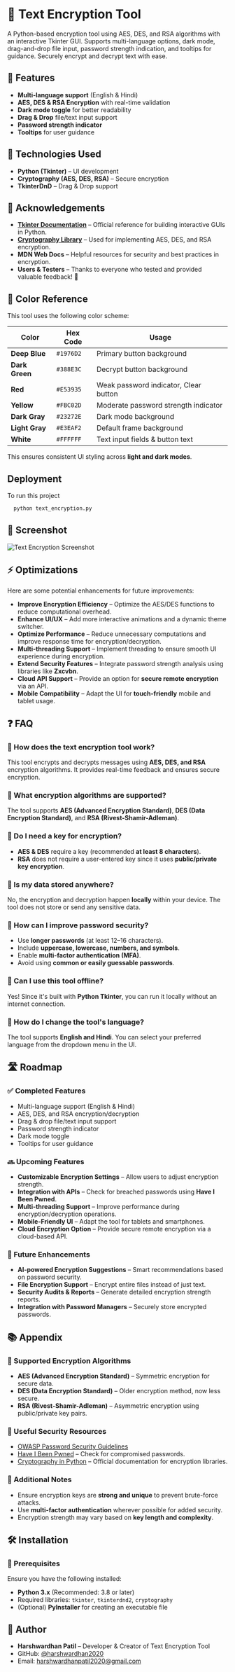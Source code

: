 # 🔐 Text Encryption Tool

A Python-based encryption tool using AES, DES, and RSA algorithms with an interactive Tkinter GUI. Supports multi-language options, dark mode, drag-and-drop file input, password strength indication, and tooltips for guidance. Securely encrypt and decrypt text with ease.


## 🚀 Features
- **Multi-language support** (English & Hindi)
- **AES, DES & RSA Encryption** with real-time validation
- **Dark mode toggle** for better readability
- **Drag & Drop** file/text input support
- **Password strength indicator**
- **Tooltips** for user guidance


## 📜 Technologies Used
- **Python (Tkinter)** – UI development
- **Cryptography (AES, DES, RSA)** – Secure encryption
- **TkinterDnD** – Drag & Drop support



## 🙌 Acknowledgements

- **[Tkinter Documentation](https://docs.python.org/3/library/tkinter.html)** – Official reference for building interactive GUIs in Python.
- **[Cryptography Library](https://cryptography.io/en/latest/)** – Used for implementing AES, DES, and RSA encryption.
- **MDN Web Docs** – Helpful resources for security and best practices in encryption.
- **Users & Testers** – Thanks to everyone who tested and provided valuable feedback! 🚀

## 🎨 Color Reference

This tool uses the following color scheme:

| **Color** | **Hex Code** | **Usage** |
|-----------|------------|-----------|
| **Deep Blue** | `#1976D2` | Primary button background |
| **Dark Green** | `#388E3C` | Decrypt button background |
| **Red** | `#E53935` | Weak password indicator, Clear button |
| **Yellow** | `#FBC02D` | Moderate password strength indicator |
| **Dark Gray** | `#23272E` | Dark mode background |
| **Light Gray** | `#E3EAF2` | Default frame background |
| **White** | `#FFFFFF` | Text input fields & button text |

This ensures consistent UI styling across **light and dark modes**.

## Deployment

To run this project

```bash
  python text_encryption.py
```


## 📸 Screenshot

![Text Encryption Screenshot](text%20encryption.png)
## ⚡ Optimizations

Here are some potential enhancements for future improvements:

- **Improve Encryption Efficiency** – Optimize the AES/DES functions to reduce computational overhead.
- **Enhance UI/UX** – Add more interactive animations and a dynamic theme switcher.
- **Optimize Performance** – Reduce unnecessary computations and improve response time for encryption/decryption.
- **Multi-threading Support** – Implement threading to ensure smooth UI experience during encryption.
- **Extend Security Features** – Integrate password strength analysis using libraries like **Zxcvbn**.
- **Cloud API Support** – Provide an option for **secure remote encryption** via an API.
- **Mobile Compatibility** – Adapt the UI for **touch-friendly** mobile and tablet usage.
## ❓ FAQ

### 🔹 How does the text encryption tool work?
This tool encrypts and decrypts messages using **AES, DES, and RSA** encryption algorithms. It provides real-time feedback and ensures secure encryption.

### 🔹 What encryption algorithms are supported?
The tool supports **AES (Advanced Encryption Standard)**, **DES (Data Encryption Standard)**, and **RSA (Rivest-Shamir-Adleman)**.

### 🔹 Do I need a key for encryption?
- **AES & DES** require a key (recommended **at least 8 characters**).
- **RSA** does not require a user-entered key since it uses **public/private key encryption**.

### 🔹 Is my data stored anywhere?
No, the encryption and decryption happen **locally** within your device. The tool does not store or send any sensitive data.

### 🔹 How can I improve password security?
- Use **longer passwords** (at least 12–16 characters).
- Include **uppercase, lowercase, numbers, and symbols**.
- Enable **multi-factor authentication (MFA)**.
- Avoid using **common or easily guessable passwords**.

### 🔹 Can I use this tool offline?
Yes! Since it's built with **Python Tkinter**, you can run it locally without an internet connection.

### 🔹 How do I change the tool's language?
The tool supports **English and Hindi**. You can select your preferred language from the dropdown menu in the UI.

## 🛣️ Roadmap

### ✅ Completed Features
- Multi-language support (English & Hindi)
- AES, DES, and RSA encryption/decryption
- Drag & drop file/text input support
- Password strength indicator
- Dark mode toggle
- Tooltips for user guidance

### 🔜 Upcoming Features
- **Customizable Encryption Settings** – Allow users to adjust encryption strength.
- **Integration with APIs** – Check for breached passwords using **Have I Been Pwned**.
- **Multi-threading Support** – Improve performance during encryption/decryption operations.
- **Mobile-Friendly UI** – Adapt the tool for tablets and smartphones.
- **Cloud Encryption Option** – Provide secure remote encryption via a cloud-based API.

### 🚀 Future Enhancements
- **AI-powered Encryption Suggestions** – Smart recommendations based on password security.
- **File Encryption Support** – Encrypt entire files instead of just text.
- **Security Audits & Reports** – Generate detailed encryption strength reports.
- **Integration with Password Managers** – Securely store encrypted passwords.

## 📚 Appendix

### 🔹 Supported Encryption Algorithms
- **AES (Advanced Encryption Standard)** – Symmetric encryption for secure data.
- **DES (Data Encryption Standard)** – Older encryption method, now less secure.
- **RSA (Rivest-Shamir-Adleman)** – Asymmetric encryption using public/private key pairs.

### 🔹 Useful Security Resources
- [OWASP Password Security Guidelines](https://owasp.org/www-project-password-cheat-sheet/)
- [Have I Been Pwned](https://haveibeenpwned.com/) – Check for compromised passwords.
- [Cryptography in Python](https://cryptography.io/en/latest/) – Official documentation for encryption libraries.

### 🔹 Additional Notes
- Ensure encryption keys are **strong and unique** to prevent brute-force attacks.
- Use **multi-factor authentication** wherever possible for added security.
- Encryption strength may vary based on **key length and complexity**.

## 🛠 Installation

### 🔹 Prerequisites
Ensure you have the following installed:
- **Python 3.x** (Recommended: 3.8 or later)
- Required libraries: `tkinter`, `tkinterdnd2`, `cryptography`
- (Optional) **PyInstaller** for creating an executable file
  
## 👤 Author

- **Harshwardhan Patil** – Developer & Creator of Text Encryption Tool
- GitHub: [@harshwardhan2020](https://github.com/harshwardhan2020)
- Email: harshwardhanpatil2020@gmail.com
